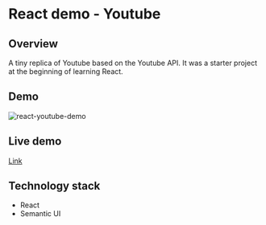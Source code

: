 # React demo - Youtube

## Overview
A tiny replica of Youtube based on the Youtube API. It was a starter project at the beginning of learning React.

## Demo
<img src="https://i.ibb.co/17Vtmzv/react-youtube-demo.gif" alt="react-youtube-demo" border="0">

## Live demo
[Link](https://react-yt-mmalujdy.web.app)

## Technology stack
- React
- Semantic UI